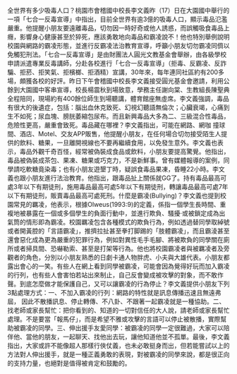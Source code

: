 全世界有多少吸毒人口？桃園市會稽國中校長李文義昨（17）日在大園國中舉行的一項「七合一反毒宣導」中指出，目前全世界有逾3億的吸毒人口，顯示毒品氾濫嚴重。他提醒小朋友要遠離毒品，切勿因一時好奇或他人誘惑，而誤觸吸食毒品上癮，影響身心健康甚至於猝死，應該勇敢地向毒品和霸凌說不！他也特別舉例說明校園與網路的霸凌形態，並進行反霸凌法治教育宣導，呼籲小朋友切勿霸凌同儕以免觸犯刑法。「七合一反毒宣導」是由財團法人圓光文教基金會舉辦，由各級學校申請派遣專業反毒講師，分赴各校進行「七合一反毒宣導」（拒毒、反霸凌、反詐騙、拒菸、拒笑氣、拒檳榔、拒酒精）宣講，30年來，每年連同社區約有200多場，頗獲各校的好評。昨日下午會稽國中校長李文義接受圓光基金會邀請，利用公餘到大園國中客串宣導，校長楊震秋到場致意，學務主任謝向棠、生教組長陳聖典全程陪同，現場約有400餘位師生到場聽講，體育館座無虛席。李文義強調，毒品有很大的後遺症，包括：腦出血休克致死、幻視幻聽語無倫次；心臟衰竭，心痛到生不如死；尿血塊、膀胱萎縮包尿布。而且新興毒品大多為二、三級混合性毒品，危險性更高，嚴重會致死。毒品藏在哪裡？李文義指出，可能在網路、網咖 撞球間、酒店、Motel、交友APP販售，他提醒小朋友，在任何場合切勿接受陌生人提供的飲料、糖果，一旦離開視線也不要再繼續食用，以免發生意外。李文義也表示，毒品外觀千奇百怪，經常被偽裝成食品或飲料，小朋友要提高驚覺。他指出，毒品被偽裝成茶包、果凍、糖果或巧克力，不是新鮮事。曾有媒體報導的案例，同學請吃軟糖竟染毒；也有小朋友遊墾丁時，疑誤食毒品果凍，昏睡22小時。李文義也跟小朋友進行法治教育。他指出，跟毒品扯上關係就GG了。持有毒品最高可處3年以下有期徒刑，施用毒品最高可處5年以下有期徒刑，轉讓毒品最高可處7年以下有期徒刑，販賣毒品最高可處死刑。什麼是霸凌(Bullying)？李文義也提到校園常見的羈凌，他表示，根據Olweus(1993:9)的定義，係指一個學生長時間、重複地被暴露在一個或多個學生的負面行動中，並進行欺負、騷擾·或被鎖定成為出氣筒的情形即為霸凌。校園羈凌包含各種模式的欺負行為，例如透過替同學取綽號或者開黃腔的「言語霸凌」，推擠拉扯甚至拳打脚踢的「肢體霸凌」，而且霸淩甚至還會惡化成為更為嚴重的犯罪行為，例如對異性毛手毛腳、將被欺負的同學關在廁所或者掃具間、恐嚇勒索、甚至是打架等行為。他也將校園霸凌者與被羈凌者及旁觀者的角色，分別以小朋友熟悉的日劇卡通人物胖虎、小夫與大雄代表。小朋友都露出會心的一笑。有些人在網上看到同學被霸凌，可能會因為覺得好玩而加入霸凌的行列，也有些人會害怕若站出來制止，自己反會變成被攻擊的對象，而不敢作聲。到底怎麼做才能保護自己，又可以讓霸凌的行為停止？李文義提供小朋友下列3點處理方式：一、不加入霸凌的行列：網路的特性就是訊息傳播迅速且無遠弗屆， 因此不散播訊息、停止轉傳、不八卦、不跟著一起霸凌就是一種協助。二、找老師或家長幫忙：把你看到的、知道的一切對信任的大人說，請老師或家長幫忙處理。不是要當「報馬仔」，而是希望不雅或攻擊的言語可以停止被散播，實際幫助被霸凌的同學。三、伸出援手友愛同學：被霸凌的同學一定很難過，大家可以陪伴他、當他的朋友，一起聊天、找他出去玩，讓他知道他並不孤單。最後，李文義指出，大家或許不能像超人那樣行俠仗義，也未必敢挺身而出，但若能嘗試以上的方法對人伸出援手，就是一種正義勇敢的表現，對被霸凌的同學來說，都是很正向的支持力量，也絕對是值得被肯定和鼓勵的。